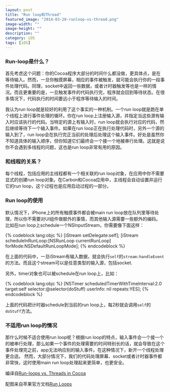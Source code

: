 ```yaml
---
layout: post
title: "Run loop和Thread"
featured_image: "2014-03-28-runloop-vs-thread.png"
image-width: ""
image-height: ""
description: ""
category: iOS
tags: [iOS]
---
```



### Run-loop是什么？
首先考虑这个问题：你的Cocoa程序大部分的时间什么都没做，更具体点，是在等待输入。然而，一旦你触摸屏幕，相应的事件被触发，就可能会执行你的一段事件处理代码。同理，socket中返回一些数据，或者计时器触发等也是一样的情况。而且更重要的是，一旦触发事件的代码执行完，程序就会回到等待状态。在很多情况下，代码执行的时间要远小于程序等待输入的时间。

我认为run loop就是较好的利用了这个事实的一种机制。一个run loop就是跑在单个线程上进行事件处理的循环。你在run loop上注册输入源，并指定当这些源有输入时应该执行的代码。当特定的源上有输入时，run loop就会执行对应的代码，然后继续等待下一个输入事件。如果在run loop正在执行处理代码时，另外一个源的输入到了，run loop会在执行完正当前的处理后处理这个输入事件。好处是虽然你不知道具体的输入顺序，但你知道它们最终会一个接一个地被串行处理。这就是说你不会遇到多线程的问题，这也是run loop非常有用的原因。

### 和线程的关系？
每个线程，包括应用的主线程都有一个相关联的run loop对象，在应用中你不需要显式的创建run loop对象。在Carbon和Cocoa应用中，主线程会自动设置并运行它的run loop，这个过程也是应用启动过程的一部分。

### Run loop的使用
默认情况下，iPhone上的所有触摸事件都会被main run loop放在队列里等待处理，所以你不需要对UI组件做额外的事情，而其他输入源需要一些额外的编码。比如在run loop上schedule一个NSInputStream，你需要像下面这样：

{% codeblock lang:objc %}
[iStream setDelegate:self];
[iStream scheduleInRunLoop:[NSRunLoop currentRunLoop] forMode:NSDefaultRunLoopMode];
{% endcodeblock %}

在上面的代码中，一旦iStream有输入数据，就会执行`self`的`stream:handleEvent`的方法。而且这个stream可以是任意类型的输入源，包括socket.

另外，timer对象也可以被schedule在run loop上，比如：

{% codeblock lang:objc %}
[NSTimer scheduledTimerWithTimeInterval:2.0 target:self selector:@selector(doStuff) userInfo: nil repeats:YES];
{% endcodeblock %}

上面的代码把计时器schedule到当前的run loop上，每2秒就会调用`self`的`doStuff`方法。

### 不适用run loop的情况
那什么时候不适合使用run loop呢？根据run loop的特点，输入事件会一个接一个的被串行处理，那么如果一个事件的处理需要的时间特别长的话，就会导致在这个事件处理完之前，app无法响应别的输入事件。在这种情况下，新开一个线程处理更合适。 然而，大部分情况下，我们的代码处理屏幕、socket或者计时器事件都非常快，这时使用main run loop处理起来更简单，也更安全。

编译自[Run-loops vs. Threads in Cocoa](http://blog.shinetech.com/2009/06/02/run-loops-vs-threads-in-cocoa/)

配图来自苹果官方文档[Run Loops](https://developer.apple.com/library/mac/documentation/Cocoa/Conceptual/Multithreading/RunLoopManagement/RunLoopManagement.html)




